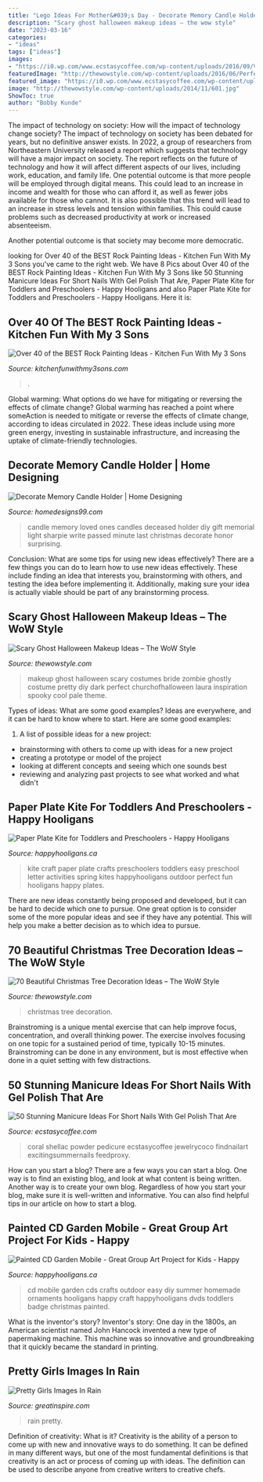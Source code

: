 ```yaml
---
title: "Lego Ideas For Mother&#039;s Day - Decorate Memory Candle Holder"
description: "Scary ghost halloween makeup ideas – the wow style"
date: "2023-03-16"
categories:
- "ideas"
tags: ["ideas"]
images:
- "https://i0.wp.com/www.ecstasycoffee.com/wp-content/uploads/2016/09/Very-cool-orange-coral-summer-nails.jpg?resize=564%2C759"
featuredImage: "http://thewowstyle.com/wp-content/uploads/2016/06/Perfect-Ghost-Halloween-Makeup.jpg"
featured_image: "https://i0.wp.com/www.ecstasycoffee.com/wp-content/uploads/2016/09/Very-cool-orange-coral-summer-nails.jpg?resize=564%2C759"
image: "http://thewowstyle.com/wp-content/uploads/2014/11/601.jpg"
ShowToc: true
author: "Bobby Kunde"
---
```



The impact of technology on society: How will the impact of technology change society?
The impact of technology on society has been debated for years, but no definitive answer exists. In 2022, a group of researchers from Northeastern University released a report which suggests that technology will have a major impact on society. The report reflects on the future of technology and how it will affect different aspects of our lives, including work, education, and family life. 
One potential outcome is that more people will be employed through digital means. This could lead to an increase in income and wealth for those who can afford it, as well as fewer jobs available for those who cannot. It is also possible that this trend will lead to an increase in stress levels and tension within families. This could cause problems such as decreased productivity at work or increased absenteeism. 

Another potential outcome is that society may become more democratic.

	

		
looking for Over 40 of the BEST Rock Painting Ideas - Kitchen Fun With My 3 Sons you've came to the right web. We have 8 Pics about Over 40 of the BEST Rock Painting Ideas - Kitchen Fun With My 3 Sons like 50 Stunning Manicure Ideas For Short Nails With Gel Polish That Are, Paper Plate Kite for Toddlers and Preschoolers - Happy Hooligans and also Paper Plate Kite for Toddlers and Preschoolers - Happy Hooligans. Here it is:
		
    
## Over 40 Of The BEST Rock Painting Ideas - Kitchen Fun With My 3 Sons

<img loading=lazy src="https://kitchenfunwithmy3sons.com/wp-content/uploads/2017/02/painted-owl-stones.jpg" onerror="this.onerror=null;this.src='https://tse3.mm.bing.net/th?id=OIP.txQIiOSuxTO8OIvk8gobawHaHa&amp;pid=15.1';" alt="Over 40 of the BEST Rock Painting Ideas - Kitchen Fun With My 3 Sons">

_Source: kitchenfunwithmy3sons.com_

>. 

	

Global warming: What options do we have for mitigating or reversing the effects of climate change?
Global warming has reached a point where someAction is needed to mitigate or reverse the effects of climate change, according to ideas circulated in 2022. These ideas include using more green energy, investing in sustainable infrastructure, and increasing the uptake of climate-friendly technologies.

    
## Decorate Memory Candle Holder | Home Designing

<img loading=lazy src="http://homedesigns99.com/wp/wp-content/uploads/2013/12/Make-Memory-Candle.jpg" onerror="this.onerror=null;this.src='https://tse4.mm.bing.net/th?id=OIP.PSPm75OH0pa51VrGTNlFywHaLE&amp;pid=15.1';" alt="Decorate Memory Candle Holder | Home Designing">

_Source: homedesigns99.com_

>candle memory loved ones candles deceased holder diy gift memorial light sharpie write passed minute last christmas decorate honor surprising. 

	

Conclusion: What are some tips for using new ideas effectively?
There are a few things you can do to learn how to use new ideas effectively. These include finding an idea that interests you, brainstorming with others, and testing the idea before implementing it. Additionally, making sure your idea is actually viable should be part of any brainstorming process.

    
## Scary Ghost Halloween Makeup Ideas – The WoW Style

<img loading=lazy src="http://thewowstyle.com/wp-content/uploads/2016/06/Perfect-Ghost-Halloween-Makeup.jpg" onerror="this.onerror=null;this.src='https://tse1.mm.bing.net/th?id=OIP.ovdOXrYo6TUDS6MFk8fAYwHaLH&amp;pid=15.1';" alt="Scary Ghost Halloween Makeup Ideas – The WoW Style">

_Source: thewowstyle.com_

>makeup ghost halloween scary costumes bride zombie ghostly costume pretty diy dark perfect churchofhalloween laura inspiration spooky cool pale theme. 

	

Types of ideas: What are some good examples?
Ideas are everywhere, and it can be hard to know where to start. Here are some good examples:
1. A list of possible ideas for a new project: 
- brainstorming with others to come up with ideas for a new project 
- creating a prototype or model of the project 
- looking at different concepts and seeing which one sounds best 
- reviewing and analyzing past projects to see what worked and what didn't 

    
## Paper Plate Kite For Toddlers And Preschoolers - Happy Hooligans

<img loading=lazy src="https://happyhooligans.ca/wp-content/uploads/2016/04/Paper-Plate-Kite-craft-Happy-Hooligans-.jpg" onerror="this.onerror=null;this.src='https://tse1.mm.bing.net/th?id=OIP.pRAKreX5cSNrW_Agkzh2BgAAAA&amp;pid=15.1';" alt="Paper Plate Kite for Toddlers and Preschoolers - Happy Hooligans">

_Source: happyhooligans.ca_

>kite craft paper plate crafts preschoolers toddlers easy preschool letter activities spring kites happyhooligans outdoor perfect fun hooligans happy plates. 

	

There are new ideas constantly being proposed and developed, but it can be hard to decide which one to pursue. One great option is to consider some of the more popular ideas and see if they have any potential. This will help you make a better decision as to which idea to pursue.

    
## 70 Beautiful Christmas Tree Decoration Ideas – The WoW Style

<img loading=lazy src="http://thewowstyle.com/wp-content/uploads/2014/11/601.jpg" onerror="this.onerror=null;this.src='https://tse2.mm.bing.net/th?id=OIP.i4nEPrcEOh6iRf4dUU2hmQDhEs&amp;pid=15.1';" alt="70 Beautiful Christmas Tree Decoration Ideas – The WoW Style">

_Source: thewowstyle.com_

>christmas tree decoration. 

	

Brainstroming is a unique mental exercise that can help improve focus, concentration, and overall thinking power. The exercise involves focusing on one topic for a sustained period of time, typically 10-15 minutes. Brainstroming can be done in any environment, but is most effective when done in a quiet setting with few distractions.

    
## 50 Stunning Manicure Ideas For Short Nails With Gel Polish That Are

<img loading=lazy src="https://i0.wp.com/www.ecstasycoffee.com/wp-content/uploads/2016/09/Very-cool-orange-coral-summer-nails.jpg?resize=564%2C759" onerror="this.onerror=null;this.src='https://tse1.mm.bing.net/th?id=OIP.d6gN0s87RznVvJ11IvKwwAHaJ9&amp;pid=15.1';" alt="50 Stunning Manicure Ideas For Short Nails With Gel Polish That Are">

_Source: ecstasycoffee.com_

>coral shellac powder pedicure ecstasycoffee jewelrycoco findnailart excitingsummernails feedproxy. 

	

How can you start a blog?
There are a few ways you can start a blog. One way is to find an existing blog, and look at what content is being written. Another way is to create your own blog. Regardless of how you start your blog, make sure it is well-written and informative. You can also find helpful tips in our article on how to start a blog.

    
## Painted CD Garden Mobile - Great Group Art Project For Kids - Happy

<img loading=lazy src="https://cdn.happyhooligans.ca/wp-content/uploads/2018/07/CD-Garden-Mobile-Happy-Hooligans-.jpg" onerror="this.onerror=null;this.src='https://tse4.mm.bing.net/th?id=OIP.-dsIxt0sB12xKsbEknXN-wAAAA&amp;pid=15.1';" alt="Painted CD Garden Mobile - Great Group Art Project for Kids - Happy">

_Source: happyhooligans.ca_

>cd mobile garden cds crafts outdoor easy diy summer homemade ornaments hooligans happy craft happyhooligans dvds toddlers badge christmas painted. 

	

What is the inventor's story?
Inventor's story: One day in the 1800s, an American scientist named John Hancock invented a new type of papermaking machine. This machine was so innovative and groundbreaking that it quickly became the standard in printing.

    
## Pretty Girls Images In Rain

<img loading=lazy src="https://greatinspire.com/wp-content/uploads/2016/06/Pretty-Girls-Images-In-Rain-3.jpg" onerror="this.onerror=null;this.src='https://tse2.mm.bing.net/th?id=OIP.0BO5Tnfy1xHCkNBpyEE8kQHaLG&amp;pid=15.1';" alt="Pretty Girls Images In Rain">

_Source: greatinspire.com_

>rain pretty. 

	

Definition of creativity: What is it?
Creativity is the ability of a person to come up with new and innovative ways to do something. It can be defined in many different ways, but one of the most fundamental definitions is that creativity is an act or process of coming up with ideas. The definition can be used to describe anyone from creative writers to creative chefs.

